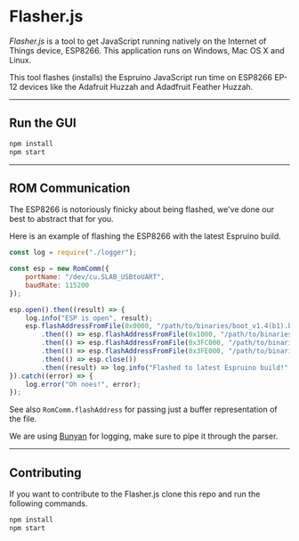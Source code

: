 # Flasher.js

_Flasher.js_ is a tool to get JavaScript running natively on
the Internet of Things device, ESP8266. This application runs on
Windows, Mac OS X and Linux.

This tool flashes (installs) the Espruino JavaScript run time on ESP8266
EP-12 devices like the Adafruit Huzzah and Adadfruit Feather Huzzah.

-------

## Run the GUI

```bash
npm install
npm start
```

-------

## ROM Communication

The ESP8266 is notoriously finicky about being flashed, we've done our best to abstract that for you.

Here is an example of flashing the ESP8266 with the latest Espruino build.

```javascript
const log = require("./logger");

const esp = new RomComm({
    portName: "/dev/cu.SLAB_USBtoUART",
    baudRate: 115200
});

esp.open().then((result) => {
    log.info("ESP is open", result);
    esp.flashAddressFromFile(0x0000, "/path/to/binaries/boot_v1.4(b1).bin")
        .then(() => esp.flashAddressFromFile(0x1000, "/path/to/binaries/espruino_esp8266_user1.bin"))
        .then(() => esp.flashAddressFromFile(0x3FC000, "/path/to/binaries/esp_init_data_default.bin"))
        .then(() => esp.flashAddressFromFile(0x3FE000, "/path/to/binaries/blank.bin"))
        .then(() => esp.close())
        .then((result) => log.info("Flashed to latest Espruino build!", result));
}).catch((error) => {
    log.error("Oh noes!", error);
});
```

See also `RomComm.flashAddress` for passing just a buffer representation of the file.

We are using [Bunyan](https://github.com/trentm/node-bunyan) for logging, make sure to pipe it through the parser.

-------

## Contributing

If you want to contribute to the Flasher.js clone this repo and
 run the following commands.

```bash
npm install
npm start
```